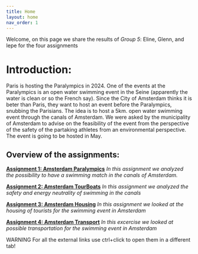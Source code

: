 ```yaml
---
title: Home
layout: home
nav_order: 1
---
```


Welcome, on this page we share the results of *Group 5*: Eline, Glenn, and Iepe for the four assignments

# Introduction:

Paris is hosting the Paralympics in 2024. One of the events at the Paralympics is an open water swimming event in the Seine (apparently the water is clean or so the French say). Since the City of Amsterdam thinks it is beter than Paris, they want to host an event before the Paralympics, snubbing the Parisians. The idea is to host a 5km. open water swimming event through the canals of Amsterdam. We were asked by the municipality of Amsterdam to advise on the feasibility of the event from the perspective of the safety of the partaking athletes from an environmental perspective. The event is going to be hosted in May.

## Overview of the assignments:

[**Assignment 1: Amsterdam Paralympics**]({{site.baseurl}}/assignment-1)
_In this assignment we analyzed the possibility to have a swimming match in the canals of Amsterdam._

[**Assignment 2: Amsterdam TourBoats**]({{site.baseurl}}/assignment-2)
_In this assignment we analyzed the safety and energy neutrality of swimming in the canals_

[**Assignment 3: Amsterdam Housing**]({{site.baseurl}}/assignment-3)
_In this assignment we looked at the housing of tourists for the swimming event in Amsterdam_

[**Assignment 4: Amsterdam Transport**]({{site.baseurl}}/assignment-4)
_In this excercise we looked at possible transportation for the swimming event in Amsterdam_

WARNING For all the external links use ctrl+click to open them in a different tab!
